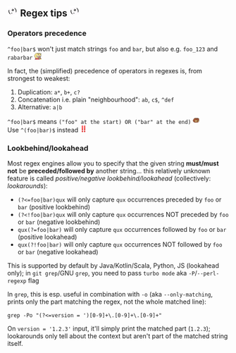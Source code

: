 ## <img src="images/regex-party.gif" height="24" /> Regex tips <img src="images/regex-party.gif" height="24" />

### Operators precedence
`^foo|bar$` won't just match strings `foo` and `bar`, but also e.g. `foo_123` and `rabarbar` <img src="images/fuggg.png" title="fuggg" height="16" />

In fact, the (simplified) precedence of operators in regexes is, from strongest to weakest:
1. Duplication: `a*`, `b+`, `c?`
2. Concatenation i.e. plain "neighbourhood": `ab`, `c$`, `^def`
3. Alternative: `a|b`

`^foo|bar$` means `("foo" at the start) OR ("bar" at the end)` <img src="images/sad-spurdo.png" title="sad-spurdo" height="16" /> <br/>
Use `^(foo|bar)$` instead <img src="images/bangbang.png" title="bangbang" height="16" />

### Lookbehind/lookahead
Most regex engines allow you to specify that the given string **must/must not** be **preceded/followed by** another string... this relatively unknown feature is called *positive/negative lookbehind/lookahead* (collectively: *lookarounds*):
* `(?<=foo|bar)qux` will only capture `qux` occurrences preceded by `foo` or `bar` (positive lookbehind)
* `(?<!foo|bar)qux` will only capture `qux` occurrences NOT preceded by `foo` or `bar` (negative lookbehind)
* `qux(?=foo|bar)` will only capture `qux` occurrences followed by `foo` or `bar` (positive lookahead)
* `qux(?!foo|bar)` will only capture `qux` occurrences NOT followed by `foo` or `bar` (negative lookahead)

This is supported by default by Java/Kotlin/Scala, Python, JS (lookahead only); in `git grep`/GNU `grep`, you need to pass `turbo mode` aka `-P`/`--perl-regexp` flag

In `grep`, this is esp. useful in combination with `-o` (aka `--only-matching`, prints only the part matching the regex, not the whole matched line):
```
grep -Po "(?<=version = ')[0-9]+\.[0-9]+\.[0-9]+"
```

On `version = '1.2.3'` input, it'll simply print the matched part (`1.2.3`); lookarounds only tell about the context but aren't part of the matched string itself.
